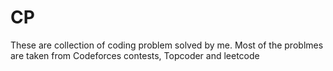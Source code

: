 # CP
These are collection of coding problem solved by me. Most of the problmes are taken from Codeforces contests, Topcoder and leetcode
